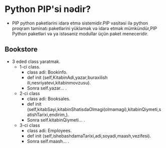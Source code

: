 # Python PIP'si nədir?
- PIP python paketlərini idarə etmə sistemidir.PIP vasitəsi ilə python proqram təminatı paketlərini yükləmək və idarə etmək mümkündür,PIP Python paketləri və ya istəsəniz modullar üçün paket meneceridir.

## Bookstore

- 3 eded class yaratmak.
  - 1-ci class.
    - class adi: Bookinfo.
    - def init (self,KitabinAdi,yazar,buraxilish ili,nesriyatevi,kitabinmovzusu).
    - Sonra self.yazar... .
  - 2-ci class
    - class adi: Booksales.
    - def init (self,kitabSayi,kitabinShatisdaOlmagi(olmamagi),kitabinQiymeti,satishTarixi,endirim,).
    - Sonra self.kitabinQiymeti... .
  - 3-ci class
    - class adi: Employees.
    - def init (self,ishebashdamaTarixi,adi,soyadi,maash,vezifesi).
    - Sonra self.maash... .






 
